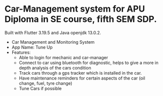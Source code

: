 # Car-Management system for APU Diploma in SE course, fifth SEM SDP.
 Built with Flutter 3.19.5 and Java openjdk 13.0.2.


- Car Management and Monitoring System
- App Name: Tune Up
- Features:
  - Able to login for mechanic and car-manager
  - Connect to car using bluetooth for diagnostic, helps to give a more in depth analysis of the cars condition
  - Track cars through a gps tracker which is installed in the car.
  - Have maintenance reminders for certain aspects of the car (oil change, fuel, tyre change)
  - Tune Cars if possible
